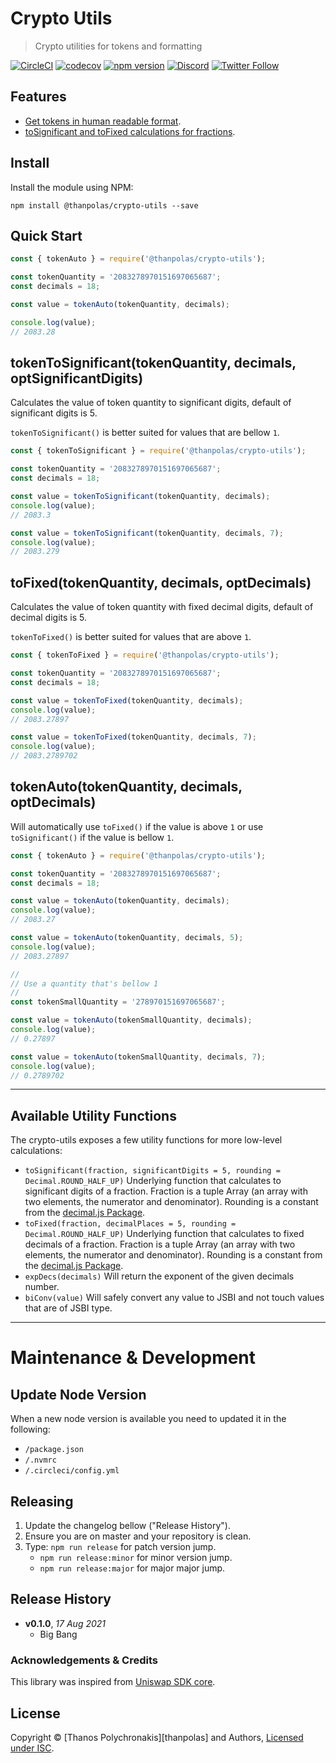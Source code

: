 # Crypto Utils

> Crypto utilities for tokens and formatting

[![CircleCI](https://circleci.com/gh/thanpolas/crypto-utils.svg?style=svg)](https://circleci.com/gh/thanpolas/crypto-utils)
[![codecov](https://codecov.io/gh/thanpolas/crypto-utils/branch/develop/graph/badge.svg)](https://codecov.io/gh/thanpolas/crypto-utils)
[![npm version](https://badge.fury.io/js/crypto-utils.svg)](https://badge.fury.io/js/crypto-utils)
[![Discord](https://img.shields.io/discord/847075821276758096?label=discord&color=CBE9F0)](https://discord.gg/GkyEqzJWEY)
[![Twitter Follow](https://img.shields.io/twitter/follow/thanpolas.svg?label=thanpolas&style=social)](https://twitter.com/thanpolas)

## Features

-   [Get tokens in human readable format][token_to_significant].
-   [toSignificant and toFixed calculations for fractions][utils].

## Install

Install the module using NPM:

```
npm install @thanpolas/crypto-utils --save
```

## Quick Start

```js
const { tokenAuto } = require('@thanpolas/crypto-utils');

const tokenQuantity = '2083278970151697065687';
const decimals = 18;

const value = tokenAuto(tokenQuantity, decimals);

console.log(value);
// 2083.28
```

## tokenToSignificant(tokenQuantity, decimals, optSignificantDigits)

Calculates the value of token quantity to significant digits, default of significant digits is 5.

`tokenToSignificant()` is better suited for values that are bellow `1`.

```js
const { tokenToSignificant } = require('@thanpolas/crypto-utils');

const tokenQuantity = '2083278970151697065687';
const decimals = 18;

const value = tokenToSignificant(tokenQuantity, decimals);
console.log(value);
// 2083.3

const value = tokenToSignificant(tokenQuantity, decimals, 7);
console.log(value);
// 2083.279
```

## toFixed(tokenQuantity, decimals, optDecimals)

Calculates the value of token quantity with fixed decimal digits, default of decimal digits is 5.

`tokenToFixed()` is better suited for values that are above `1`.

```js
const { tokenToFixed } = require('@thanpolas/crypto-utils');

const tokenQuantity = '2083278970151697065687';
const decimals = 18;

const value = tokenToFixed(tokenQuantity, decimals);
console.log(value);
// 2083.27897

const value = tokenToFixed(tokenQuantity, decimals, 7);
console.log(value);
// 2083.2789702
```

## tokenAuto(tokenQuantity, decimals, optDecimals)

Will automatically use `toFixed()` if the value is above `1` or use `toSignificant()` if the value is bellow `1`.

```js
const { tokenAuto } = require('@thanpolas/crypto-utils');

const tokenQuantity = '2083278970151697065687';
const decimals = 18;

const value = tokenAuto(tokenQuantity, decimals);
console.log(value);
// 2083.27

const value = tokenAuto(tokenQuantity, decimals, 5);
console.log(value);
// 2083.27897

//
// Use a quantity that's bellow 1
//
const tokenSmallQuantity = '278970151697065687';

const value = tokenAuto(tokenSmallQuantity, decimals);
console.log(value);
// 0.27897

const value = tokenAuto(tokenSmallQuantity, decimals, 7);
console.log(value);
// 0.2789702
```

---

## Available Utility Functions

The crypto-utils exposes a few utility functions for more low-level calculations:

-   `toSignificant(fraction, significantDigits = 5, rounding = Decimal.ROUND_HALF_UP)` Underlying function that calculates to significant digits of a fraction. Fraction is a tuple Array (an array with two elements, the numerator and denominator). Rounding is a constant from the [decimal.js Package][decimal].
-   `toFixed(fraction, decimalPlaces = 5, rounding = Decimal.ROUND_HALF_UP)` Underlying function that calculates to fixed decimals of a fraction. Fraction is a tuple Array (an array with two elements, the numerator and denominator). Rounding is a constant from the [decimal.js Package][decimal].
-   `expDecs(decimals)` Will return the exponent of the given decimals number.
-   `biConv(value)` Will safely convert any value to JSBI and not touch values that are of JSBI type.

---

# Maintenance & Development

## Update Node Version

When a new node version is available you need to updated it in the following:

-   `/package.json`
-   `/.nvmrc`
-   `/.circleci/config.yml`

## Releasing

1. Update the changelog bellow ("Release History").
1. Ensure you are on master and your repository is clean.
1. Type: `npm run release` for patch version jump.
    - `npm run release:minor` for minor version jump.
    - `npm run release:major` for major major jump.

## Release History

-   **v0.1.0**, _17 Aug 2021_
    -   Big Bang

### Acknowledgements & Credits

This library was inspired from [Uniswap SDK core][unisdkcore].

## License

Copyright © [Thanos Polychronakis][thanpolas] and Authors, [Licensed under ISC](/LICENSE).

[decimal]: https://github.com/MikeMcl/decimal.js/
[unisdkcore]: https://github.com/uniswap/uniswap-sdk-core
[token_to_significant]: #tokentosignificanttokenquantity-decimals-optsignificantdigits
[utils]: #available-utility-functions
